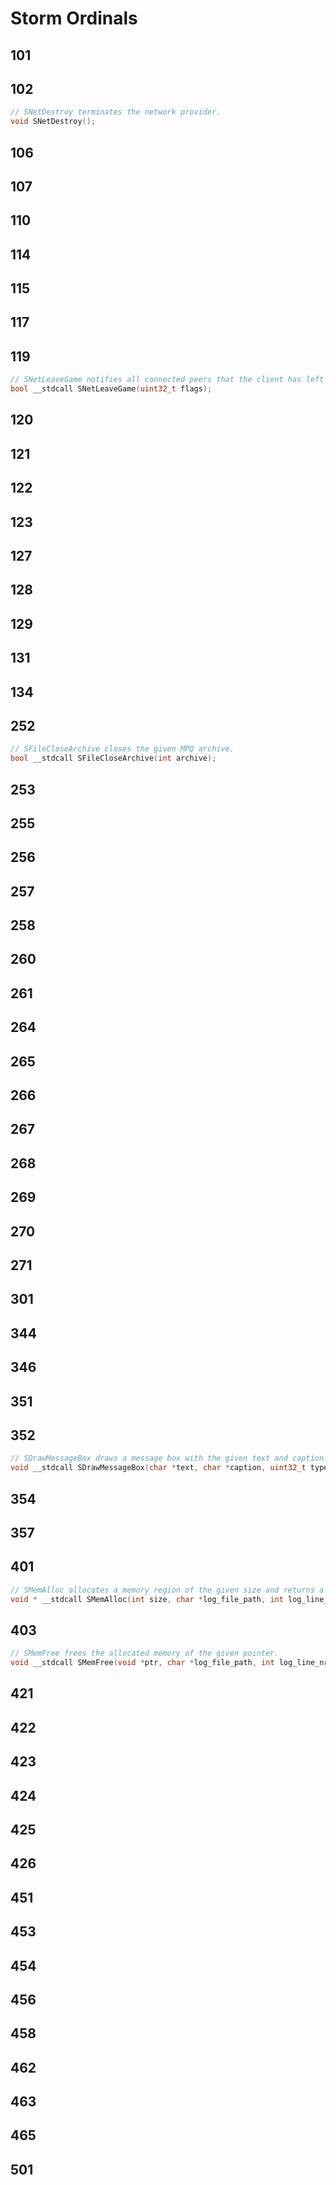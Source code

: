 # Storm Ordinals

## 101

## 102

```c
// SNetDestroy terminates the network provider.
void SNetDestroy();
```

## 106

## 107

## 110

## 114

## 115

## 117

## 119

```c
// SNetLeaveGame notifies all connected peers that the client has left the game.
bool __stdcall SNetLeaveGame(uint32_t flags);
```

## 120

## 121

## 122

## 123

## 127

## 128

## 129

## 131

## 134

## 252

```c
// SFileCloseArchive closes the given MPQ archive.
bool __stdcall SFileCloseArchive(int archive);
```

## 253

## 255

## 256

## 257

## 258

## 260

## 261

## 264

## 265

## 266

## 267

## 268

## 269

## 270

## 271

## 301

## 344

## 346

## 351

## 352

```c
// SDrawMessageBox draws a message box with the given text and caption.
void __stdcall SDrawMessageBox(char *text, char *caption, uint32_t type);
```

## 354

## 357

## 401

```c
// SMemAlloc allocates a memory region of the given size and returns a pointer to the allocated memory.
void * __stdcall SMemAlloc(int size, char *log_file_path, int log_line_nr, uint32_t flags);
```

## 403

```c
// SMemFree frees the allocated memory of the given pointer.
void __stdcall SMemFree(void *ptr, char *log_file_path, int log_line_nr, uint32_t flags);
```

## 421

## 422

## 423

## 424

## 425

## 426

## 451

## 453

## 454

## 456

## 458

## 462

## 463

## 465

## 501

